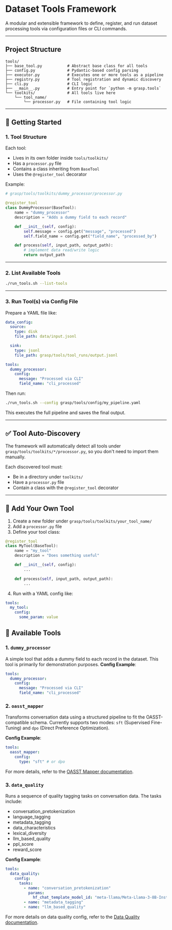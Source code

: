 # Dataset Tools Framework

A modular and extensible framework to define, register, and run dataset processing tools via configuration files or CLI commands.

---

## Project Structure

```
tools/
├── base_tool.py           # Abstract base class for all tools
├── config.py              # Pydantic-based config parsing
├── executor.py            # Executes one or more tools as a pipeline
├── registry.py            # Tool registration and dynamic discovery
├── cli.py                 # CLI logic
├── __main__.py            # Entry point for `python -m grasp.tools`
└── toolkits/              # All tools live here
    └── tool_name/
        └── processor.py   # File containing tool logic
```

---

## 🚀 Getting Started

### 1. Tool Structure

Each tool:
- Lives in its own folder inside `tools/toolkits/`
- Has a `processor.py` file
- Contains a class inheriting from `BaseTool`
- Uses the `@register_tool` decorator

Example:

```python
# grasp/tools/toolkits/dummy_processor/processor.py

@register_tool
class DummyProcessor(BaseTool):
    name = "dummy_processor"
    description = "Adds a dummy field to each record"

    def __init__(self, config):
        self.message = config.get("message", "processed")
        self.field_name = config.get("field_name", "processed_by")

    def process(self, input_path, output_path):
        # implement data read/write logic
        return output_path
```

---

### 2. List Available Tools

```bash
./run_tools.sh --list-tools
```

---

### 3. Run Tool(s) via Config File

Prepare a YAML file like:

```yaml
data_config:
  source:
    type: disk
    file_path: data/input.jsonl

  sink:
    type: jsonl
    file_path: grasp/tools/tool_runs/output.jsonl

tools:
  dummy_processor:
    config:
      message: "Processed via CLI"
      field_name: "cli_processed"
```

Then run:

```bash
./run_tools.sh --config grasp/tools/config/my_pipeline.yaml
```

This executes the full pipeline and saves the final output.

---

## ✅ Tool Auto-Discovery

The framework will automatically detect all tools under `grasp/tools/toolkits/*/processor.py`, so you don't need to import them manually.

Each discovered tool must:
- Be in a directory under `toolkits/`
- Have a `processor.py` file
- Contain a class with the `@register_tool` decorator

---

## 🔧 Add Your Own Tool

1. Create a new folder under `grasp/tools/toolkits/your_tool_name/`
2. Add a `processor.py` file
3. Define your tool class:

```python
@register_tool
class MyTool(BaseTool):
    name = "my_tool"
    description = "Does something useful"

    def __init__(self, config):
        ...

    def process(self, input_path, output_path):
        ...
```

4. Run with a YAML config like:

```yaml
tools:
  my_tool:
    config:
      some_param: value
```

## 🧰 Available Tools

### 1. `dummy_processor`
A simple tool that adds a dummy field to each record in the dataset. This tool is primarily for demonstration purposes.
**Config Example**:
```yaml
tools:
  dummy_processor:
    config:
      message: "Processed via CLI"
      field_name: "cli_processed"
```

### 2. `oasst_mapper`
Transforms conversation data using a structured pipeline to fit the OASST-compatible schema. Currently supports two modes: `sft` (Supervised Fine-Tuning) and `dpo` (Direct Preference Optimization).

**Config Example**:
```yaml
tools:
  oasst_mapper:
    config:
      type: "sft" # or dpo
```
For more details, refer to the [OASST Mapper documentation](../../docs/data_mapper/README.md).

### 3. `data_quality`
Runs a sequence of quality tagging tasks on conversation data. The tasks include:
- conversation_pretokenization
- language_tagging
- metadata_tagging
- data_characteristics
- lexical_diversity
- llm_based_quality
- ppl_score
- reward_score

**Config Example**:
```yaml
tools:
  data_quality:
    config:
      tasks:
        - name: "conversation_pretokenization"
          params:
            hf_chat_template_model_id: "meta-llama/Meta-Llama-3-8B-Instruct"
        - name: "metadata_tagging"
        - name: "llm_based_quality"
```

For more details on data quality config, refer to the [Data Quality documentation](../../docs/data_quality/README.md).
